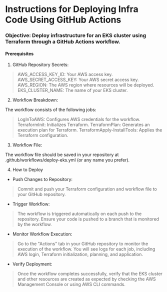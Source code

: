# Instructions for Deploying Infra Code Using GitHub Actions

### Objective: Deploy infrastructure for an EKS cluster using Terraform through a GitHub Actions workflow.

#### Prerequisites

1. GitHub Repository Secrets:

> AWS_ACCESS_KEY_ID: Your AWS access key.
> AWS_SECRET_ACCESS_KEY: Your AWS secret access key.
> AWS_REGION: The AWS region where resources will be deployed.
> EKS_CLUSTER_NAME: The name of your EKS cluster.

2. Workflow Breakdown:

The workflow consists of the following jobs:
>  LogInToAWS: Configures AWS credentials for the workflow.
> TerraformInit: Initializes Terraform.
> TerraformPlan: Generates an execution plan for Terraform.
> TerraformApply-InstallTools: Applies the Terraform configuration.

3. Workflow File:

The workflow file should be saved in your repository at .github/workflows/deploy-eks.yml (or any name you prefer).

4. How to Deploy

- Push Changes to Repository:
> Commit and push your Terraform configuration and workflow file to your GitHub repository.
- Trigger Workflow:
> The workflow is triggered automatically on each push to the repository. Ensure your code is pushed to a branch that is monitored by the workflow.
- Monitor Workflow Execution:
> Go to the "Actions" tab in your GitHub repository to monitor the execution of the workflow. You will see logs for each job, including AWS login, Terraform initialization, planning, and application.
- Verify Deployment:
>Once the workflow completes successfully, verify that the EKS cluster and other resources are created as expected by checking the AWS Management Console or using AWS CLI commands.